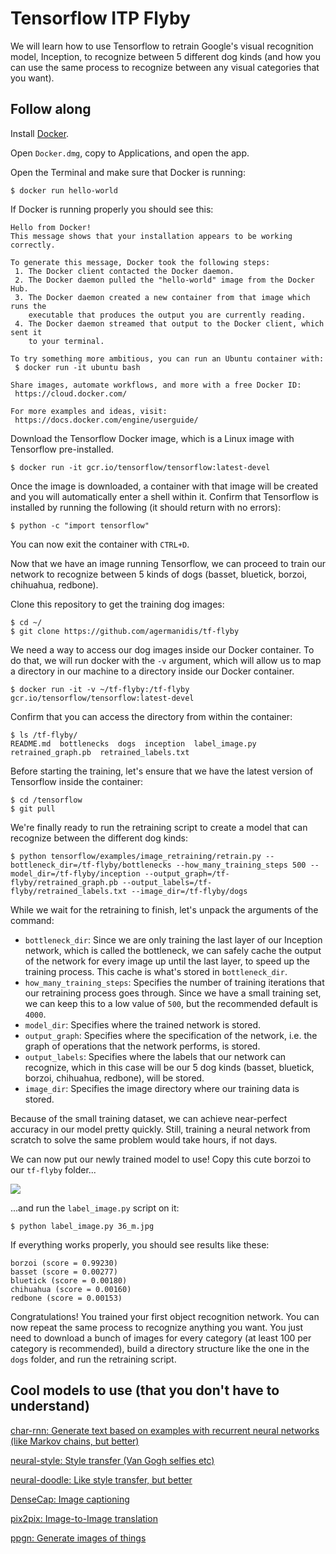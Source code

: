 # Tensorflow ITP Flyby

We will learn how to use Tensorflow to retrain Google's visual recognition model, Inception, to recognize between 5 different dog kinds (and how you can use the same process to recognize between any visual categories that you want).

## Follow along

Install [Docker](https://download.docker.com/mac/stable/Docker.dmg). 

Open `Docker.dmg`, copy to Applications, and open the app.

Open the Terminal and make sure that Docker is running:

```
$ docker run hello-world
```

If Docker is running properly you should see this:

```
Hello from Docker!
This message shows that your installation appears to be working correctly.

To generate this message, Docker took the following steps:
 1. The Docker client contacted the Docker daemon.
 2. The Docker daemon pulled the "hello-world" image from the Docker Hub.
 3. The Docker daemon created a new container from that image which runs the
    executable that produces the output you are currently reading.
 4. The Docker daemon streamed that output to the Docker client, which sent it
    to your terminal.

To try something more ambitious, you can run an Ubuntu container with:
 $ docker run -it ubuntu bash

Share images, automate workflows, and more with a free Docker ID:
 https://cloud.docker.com/

For more examples and ideas, visit:
 https://docs.docker.com/engine/userguide/
 ```
 
 Download the Tensorflow Docker image, which is a Linux image with Tensorflow pre-installed. 
 
 ```
$ docker run -it gcr.io/tensorflow/tensorflow:latest-devel
 ```
Once the image is downloaded, a container with that image will be created and you will automatically enter a shell within it. Confirm that Tensorflow is installed by running the following (it should return with no errors):
```
$ python -c "import tensorflow"
```

You can now exit the container with `CTRL+D`.

Now that we have an image running Tensorflow, we can proceed to train our network to recognize between 5 kinds of dogs (basset, bluetick, borzoi, chihuahua, redbone). 

Clone this repository to get the training dog images:

```
$ cd ~/
$ git clone https://github.com/agermanidis/tf-flyby
```

We need a way to access our dog images inside our Docker container. To do that, we will run docker with the `-v` argument, which will allow us to map a directory in our machine to a directory inside our Docker container.

```
$ docker run -it -v ~/tf-flyby:/tf-flyby gcr.io/tensorflow/tensorflow:latest-devel
```

Confirm that you can access the directory from within the container:
```
$ ls /tf-flyby/
README.md  bottlenecks  dogs  inception  label_image.py  retrained_graph.pb  retrained_labels.txt
```

Before starting the training, let's ensure that we have the latest version of Tensorflow inside the container:

```
$ cd /tensorflow
$ git pull
```
We're finally ready to run the retraining script to create a model that can recognize between the different dog kinds:

```
$ python tensorflow/examples/image_retraining/retrain.py --bottleneck_dir=/tf-flyby/bottlenecks --how_many_training_steps 500 --model_dir=/tf-flyby/inception --output_graph=/tf-flyby/retrained_graph.pb --output_labels=/tf-flyby/retrained_labels.txt --image_dir=/tf-flyby/dogs
```

While we wait for the retraining to finish, let's unpack the arguments of the command:
* `bottleneck_dir`: Since we are only training the last layer of our Inception network, which is called the bottleneck, we can safely cache the output of the network for every image up until the last layer, to speed up the training process. This cache is what's stored in `bottleneck_dir`.
* `how_many_training_steps`: Specifies the number of training iterations that our retraining process goes through. Since we have a small training set, we can keep this to a low value of `500`, but the recommended default is `4000`.
* `model_dir`: Specifies where the trained network is stored.
* `output_graph`: Specifies where the specification of the network, i.e. the graph of operations that the network performs, is stored.
* `output_labels`: Specifies where the labels that our network can recognize, which in this case will be our 5 dog kinds (basset, bluetick, borzoi, chihuahua, redbone), will be stored.
* `image_dir`: Specifies the image directory where our training data is stored.

Because of the small training dataset, we can achieve near-perfect accuracy in our model pretty quickly. Still, training a neural network from scratch to solve the same problem would take hours, if not days.

We can now put our newly trained model to use! Copy this cute borzoi to our `tf-flyby` folder...

![](http://www.pupcity.com/_assets/images/breeds/36_m.jpg)

...and run the `label_image.py` script on it:

```
$ python label_image.py 36_m.jpg
```

If everything works properly, you should see results like these:

```
borzoi (score = 0.99230)
basset (score = 0.00277)
bluetick (score = 0.00180)
chihuahua (score = 0.00160)
redbone (score = 0.00153)
```

Congratulations! You trained your first object recognition network. You can now repeat the same process to recognize anything you want. You just need to download a bunch of images for every category (at least 100 per category is recommended), build a directory structure like the one in the `dogs` folder, and run the retraining script.

## Cool models to use (that you don't have to understand)

[char-rnn: Generate text based on examples with recurrent neural networks (like Markov chains, but better)](https://github.com/sherjilozair/char-rnn-tensorflow)

[neural-style: Style transfer (Van Gogh selfies etc)](https://github.com/anishathalye/neural-style)

[neural-doodle: Like style transfer, but better](https://github.com/alexjc/neural-doodle)

[DenseCap: Image captioning](https://github.com/jcjohnson/densecap)

[pix2pix: Image-to-Image translation](https://github.com/phillipi/pix2pix)

[ppgn: Generate images of things](https://github.com/Evolving-AI-Lab/ppgn)
